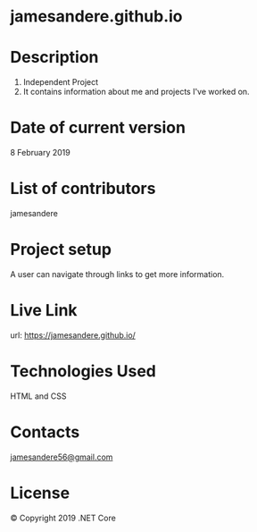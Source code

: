 # jamesandere.github.io
# Description 
1. Independent Project
2. It contains information about me and projects I've worked on.
# Date of current version
8 February 2019
# List of contributors
jamesandere
# Project setup
A user can navigate through links to get more information.
# Live Link
url: https://jamesandere.github.io/
# Technologies Used
HTML and CSS 
# Contacts
jamesandere56@gmail.com
# License
© Copyright 2019 .NET Core
